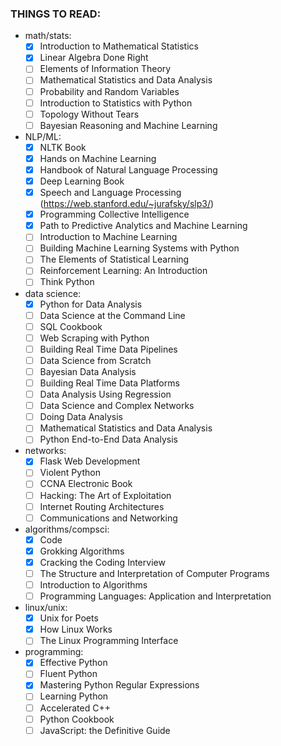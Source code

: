 ### THINGS TO READ:
- math/stats:
    - [X] Introduction to Mathematical Statistics
    - [X] Linear Algebra Done Right
    - [ ] Elements of Information Theory
    - [ ] Mathematical Statistics and Data Analysis
    - [ ] Probability and Random Variables
    - [ ] Introduction to Statistics with Python
    - [ ] Topology Without Tears
    - [ ] Bayesian Reasoning and Machine Learning
- NLP/ML:
    - [X] NLTK Book
    - [X] Hands on Machine Learning
    - [X] Handbook of Natural Language Processing
    - [X] Deep Learning Book
    - [X] Speech and Language Processing (https://web.stanford.edu/~jurafsky/slp3/)
    - [X] Programming Collective Intelligence
    - [X] Path to Predictive Analytics and Machine Learning
    - [ ] Introduction to Machine Learning
    - [ ] Building Machine Learning Systems with Python
    - [ ] The Elements of Statistical Learning
    - [ ] Reinforcement Learning: An Introduction
    - [ ] Think Python
- data science:
    - [X] Python for Data Analysis
    - [ ] Data Science at the Command Line
    - [ ] SQL Cookbook
    - [ ] Web Scraping with Python
    - [ ] Building Real Time Data Pipelines
    - [ ] Data Science from Scratch
    - [ ] Bayesian Data Analysis
    - [ ] Building Real Time Data Platforms
    - [ ] Data Analysis Using Regression
    - [ ] Data Science and Complex Networks
    - [ ] Doing Data Analysis
    - [ ] Mathematical Statistics and Data Analysis
    - [ ] Python End-to-End Data Analysis
- networks:
    - [X] Flask Web Development
    - [ ] Violent Python
    - [ ] CCNA Electronic Book
    - [ ] Hacking: The Art of Exploitation
    - [ ] Internet Routing Architectures
    - [ ] Communications and Networking
- algorithms/compsci:
    - [X] Code
    - [X] Grokking Algorithms
    - [X] Cracking the Coding Interview
    - [ ] The Structure and Interpretation of Computer Programs
    - [ ] Introduction to Algorithms
    - [ ] Programming Languages: Application and Interpretation
- linux/unix:
    - [X] Unix for Poets
    - [X] How Linux Works
    - [ ] The Linux Programming Interface
- programming:
    - [X] Effective Python
    - [ ] Fluent Python
    - [X] Mastering Python Regular Expressions
    - [ ] Learning Python
    - [ ] Accelerated C++
    - [ ] Python Cookbook
    - [ ] JavaScript: the Definitive Guide 
